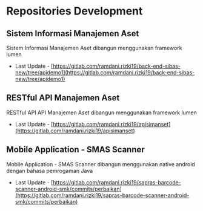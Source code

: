 # Repositories Development

## Sistem Informasi Manajemen Aset

Sistem Informasi Manajemen Aset dibangun menggunakan framework lumen
- Last Update - [https://gitlab.com/ramdani.rizki19/back-end-sibas-new/tree/apidemo1](https://gitlab.com/ramdani.rizki19/back-end-sibas-new/tree/apidemo1)

## RESTful API Manajemen Aset

RESTful API API Manajemen Aset dibangun menggunakan framework lumen
- Last Update - [https://gitlab.com/ramdani.rizki19/apisimanset](https://gitlab.com/ramdani.rizki19/apisimanset)

## Mobile Application - SMAS Scanner

Mobile Application - SMAS Scanner dibangun menggunakan native android dengan bahasa pemrogaman Java
- Last Update - [https://gitlab.com/ramdani.rizki19/sapras-barcode-scanner-android-smk/commits/perbaikan](https://gitlab.com/ramdani.rizki19/sapras-barcode-scanner-android-smk/commits/perbaikan)
